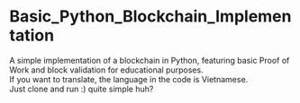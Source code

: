 # Basic_Python_Blockchain_Implementation
A simple implementation of a blockchain in Python, featuring basic Proof of Work and block validation for educational purposes. <br>
If you want to translate, the language in the code is Vietnamese. <br>
Just clone and run :) quite simple huh?
